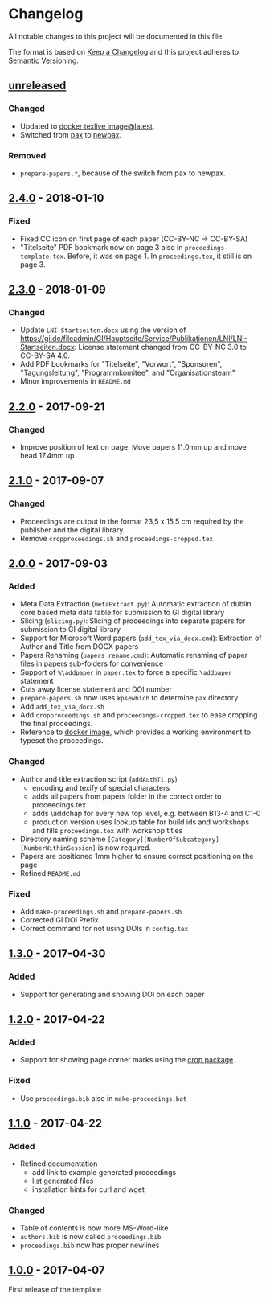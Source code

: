 # Changelog

All notable changes to this project will be documented in this file.

The format is based on [Keep a Changelog](http://keepachangelog.com/)
and this project adheres to [Semantic Versioning](http://semver.org/).

## [unreleased]

### Changed

- Updated to [docker texlive image@latest](https://github.com/dante-ev/docker-texlive).
- Switched from [pax](https://ctan.org/pkg/pax) to [newpax](https://ctan.org/pkg/newpax).

### Removed

- `prepare-papers.*`, because of the switch from pax to newpax.

## [2.4.0] - 2018-01-10

### Fixed

- Fixed CC icon on first page of each paper (CC-BY-NC -> CC-BY-SA)
- "Titelseite" PDF bookmark now on page 3 also in `proceedings-template.tex`. Before, it was on page 1. In `proceedings.tex`, it still is on page 3.

## [2.3.0] - 2018-01-09

### Changed

- Update `LNI-Startseiten.docx` using the version of <https://gi.de/fileadmin/GI/Hauptseite/Service/Publikationen/LNI/LNI-Startseiten.docx>: License statement changed from CC-BY-NC 3.0 to CC-BY-SA 4.0.
- Add PDF bookmarks for "Titelseite", "Vorwort", "Sponsoren", "Tagungsleitung", "Programmkomitee", and "Organisationsteam"
- Minor improvements in `README.md`

## [2.2.0] - 2017-09-21

### Changed

- Improve position of text on page: Move papers 11.0mm up and move head 17.4mm up

## [2.1.0] - 2017-09-07

### Changed

- Proceedings are output in the format 23,5 x 15,5 cm required by the publisher and the digital library.
- Remove `cropproceedings.sh` and `proceedings-cropped.tex`

## [2.0.0] - 2017-09-03

### Added

- Meta Data Extraction (`metaExtract.py`): Automatic extraction of dublin core based meta data table for submission to GI digital library
- Slicing (`slicing.py`): Slicing of proceedings into separate papers for submission to GI digital library
- Support for Microsoft Word papers (`add_tex_via_docx.cmd`): Extraction of Author and Title from DOCX papers
- Papers Renaming (`papers_rename.cmd`): Automatic renaming of paper files in papers sub-folders for convenience
- Support of `%\addpaper` in `paper.tex` to force a specific `\addpaper` statement
- Cuts away license statement and DOI number
- `prepare-papers.sh` now uses `kpsewhich` to determine `pax` directory
- Add `add_tex_via_docx.sh`
- Add `cropproceedings.sh` and `proceedings-cropped.tex` to ease cropping the final proceedings.
- Reference to [docker image](https://github.com/koppor/docker-texlive), which provides a working environment to typeset the proceedings.

### Changed

- Author and title extraction script (`addAuthTi.py`)
  - encoding and texify of special characters
  - adds all papers from papers folder in the correct order to proceedings.tex
  - adds \addchap for every new top level, e.g. between B13-4 and C1-0
  - production version uses lookup table for build ids and workshops and fills `proceedings.tex` with workshop titles
- Directory naming scheme `[Category][NumberOfSubcategory]-[NumberWithinSession]` is now required.
- Papers are positioned 1mm higher to ensure correct positioning on the page
- Refined `README.md`

### Fixed

- Add `make-proceedings.sh` and `prepare-papers.sh`
- Corrected GI DOI Prefix
- Correct command for not using DOIs in `config.tex`

## [1.3.0] - 2017-04-30

### Added

- Support for generating and showing DOI on each paper

## [1.2.0] - 2017-04-22

### Added

- Support for showing page corner marks using the [crop package](https://www.ctan.org/pkg/crop).

### Fixed

- Use `proceedings.bib` also in `make-proceedings.bat`

## [1.1.0] - 2017-04-22

### Added

- Refined documentation
  - add link to example generated proceedings
  - list generated files
  - installation hints for curl and wget

### Changed

- Table of contents is now more MS-Word-like
- `authors.bib` is now called `proceedings.bib`
- `proceedings.bib` now has proper newlines

## [1.0.0] - 2017-04-07

First release of the template

[unreleased]: https://github.com/gi-ev/LNI-proceedings/compare/v2.4.0...master
[2.4.0]: https://github.com/gi-ev/LNI-proceedings/compare/v2.3.0...v2.4.0
[2.3.0]: https://github.com/gi-ev/LNI-proceedings/compare/v2.2.0...v2.3.0
[2.2.0]: https://github.com/gi-ev/LNI-proceedings/compare/v2.1.0...v2.2.0
[2.1.0]: https://github.com/gi-ev/LNI-proceedings/compare/v2.0.0...v2.1.0
[2.0.0]: https://github.com/gi-ev/LNI-proceedings/compare/v1.3.0...v2.0.0
[1.3.0]: https://github.com/gi-ev/LNI-proceedings/compare/v1.2.0...v1.3.0
[1.2.0]: https://github.com/gi-ev/LNI-proceedings/compare/v1.1.0...v1.2.0
[1.1.0]: https://github.com/gi-ev/LNI-proceedings/compare/v1.0.0...v1.1.0
[1.0.0]: https://github.com/gi-ev/LNI/releases/tag/v1.0.0
